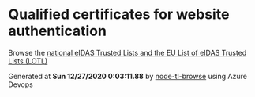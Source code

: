 # Qualified certificates for website authentication 
 Browse the [national eIDAS Trusted Lists and the EU List of eIDAS Trusted Lists (LOTL)](https://webgate.ec.europa.eu/tl-browser/#/) 
 
 
Generated at **Sun 12/27/2020  0:03:11.88** by [node-tl-browse](https://github.com/ymedlop/node-tl-browser) using Azure Devops 
